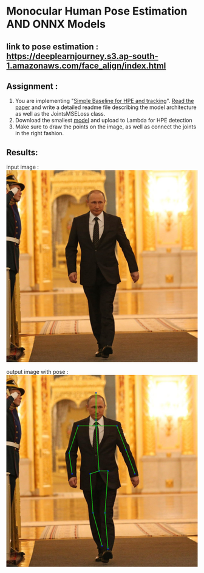 # Monocular Human Pose Estimation AND ONNX Models

## link to pose estimation : https://deeplearnjourney.s3.ap-south-1.amazonaws.com/face_align/index.html

## Assignment :

1. You are implementing "[Simple Baseline for HPE and tracking](https://github.com/Microsoft/human-pose-estimation.pytorch)". [Read the paper](https://arxiv.org/pdf/1804.06208.pdf) and write a detailed readme file describing the model architecture as well as the JointsMSELoss class.
2. Download the smallest [model](https://onedrive.live.com/?authkey=%21AFkTgCsr3CT9%2D%5FA&id=56B9F9C97F261712%2110709&cid=56B9F9C97F261712) and upload to Lambda for HPE detection
3. Make sure to draw the points on the image, as well as connect the joints in the right fashion.



## Results:

input image : ![putin_walk](https://github.com/seepala98/EVA4-P2/blob/master/session5_pose_est/images/puting_walk.jpg)

output image with pose : ![putin_pose](https://github.com/seepala98/EVA4-P2/blob/master/session5_pose_est/images/putin_pose.jpeg)

